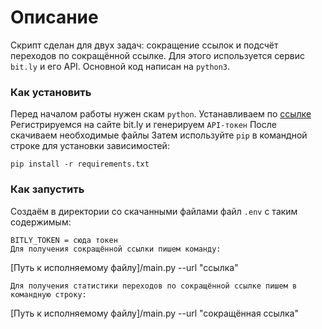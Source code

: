 # Описание 
Скрипт сделан для двух задач: сокращение ссылок и подсчёт переходов по сокращённой ссылке. Для этого используется cервис `bit.ly` и его API.
Основной код написан на `python3`.

### Как установить

Перед началом работы нужен скам `python`. Устанавливаем по [ссылке](https://www.python.org/downloads/release/python-3120/)
Регистрируемся на сайте bit.ly и генерируем `API-токен`
После скачиваем необходимые файлы
Затем используйте `pip` в командной строке для установки зависимостей:
```
pip install -r requirements.txt
```
### Как запустить
Создаём в директории со скачанными файлами файл `.env` c таким содержимым:
```
BITLY_TOKEN = сюда токен
Для получения сокращённой ссылки пишем команду:
```
[Путь к исполняемому файлу]/main.py --url "ccылка"
```
Для получения статистики переходов по сокращённой ссылке пишем в командную строку:
```
[Путь к исполняемому файлу]/main.py --url "cокращённая ccылка"
```
